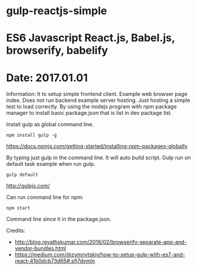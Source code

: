 # gulp-reactjs-simple

# ES6 Javascript React.js, Babel.js, browserify, babelify

# Date: 2017.01.01

Information: It to setup simple frontend client. Example web browser page index. Does not run backend example server hosting. Just hosting a simple test to load correctly. By using the nodejs program with npm package manager to install basic package.json that is list in dev package list.

Install gulp as global command line.

```
npm install gulp -g
```

https://docs.npmjs.com/getting-started/installing-npm-packages-globally

By typing just gulp in the command line. It will auto build script. Gulp run on default task example when run gulp.

```
gulp default
```

http://gulpjs.com/

Can run command line for npm:
```
npm start
```

Command line since it in the package.json.

Credits:
 * http://blog.revathskumar.com/2016/02/browserify-separate-app-and-vendor-bundles.html
 * https://medium.com/@zymnytskiy/how-to-setup-gulp-with-es7-and-react-41b0dcb73d65#.sfj7dvmln
